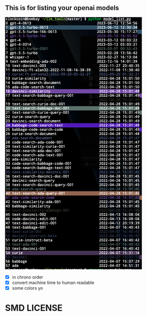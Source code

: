 ##  This is for listing your openai models  
![alt text](./LLMToolz.png)
- [x] in chrono order
- [x] convert machine time to human readable
- [x] some colors yo

# SMD LICENSE
